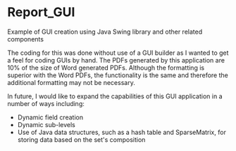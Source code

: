 # Report_GUI
Example of GUI creation using Java Swing library and other related components

The coding for this was done without use of a GUI builder as I wanted to get a feel for coding GUIs by hand.
The PDFs generated by this application are 10% of the size of Word generated PDFs. 
Although the formatting is superior with the Word PDFs, the functionality is the same and therefore the 
additional formatting may not be necessary.

In future, I would like to expand the capabilities of this GUI application in a number of ways including:
- Dynamic field creation
- Dynamic sub-levels
- Use of Java data structures, such as a hash table and SparseMatrix, for storing data based on the set's composition
